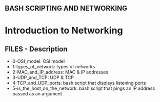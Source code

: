 ## BASH SCRIPTING AND NETWORKING

# Introduction to Networking

## FILES - Description

* 0-OSI_model: OSI model
* 1-types_of_network: types of networks
* 2-MAC_and_IP_address: MAC & IP addresses
* 3-UDP_and_TCP: UDP & TCP
* 4-TCP_and_UDP_ports: bash script that displays listening ports
* 5-is_the_host_on_the_network: bash script that pings an IP address passed as an argument

